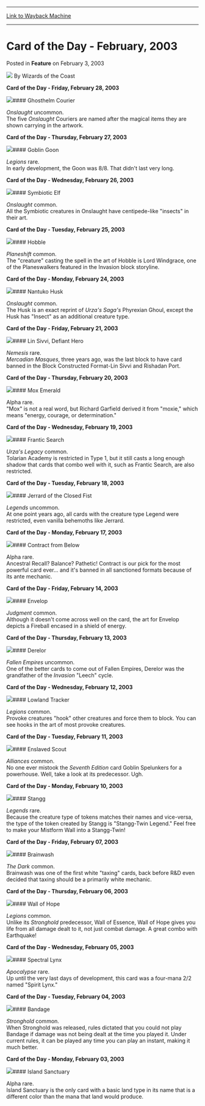 
---
[Link to Wayback Machine](https://web.archive.org/web/20220818045808/https://magic.wizards.com/en/articles/archive/card-day-february-2003-2003-02-03)

[_metadata_:author]:- "Wizards of the Coast"
[_metadata_:description]:- "Card of the Day - Friday, February 28, 2003      Ghosthelm Courier Onslaught uncommon.The five Onslaught Couriers are named after the magical items they are shown carrying in the artwork. Card of the Day - Thursday, February 27, 2003      Goblin Goon Legions rare.In early development, the Goon was 8/8. That didn't last very long. Card of the Day - Wednesday, February 26, 2003"
[_metadata_:generator]:- "Drupal 7 (http://drupal.org)"
[_metadata_:node]:- "610121"
[_metadata_:publish_date]:- "2003-02-03"
[_metadata_:source]:- "div-main-content"
[_metadata_:title]:- "Card of the Day - February, 2003"
[_metadata_:wayback_capture_timestamp]:- "2022-08-18 04:58:08"
[_metadata_:wayback_raw_url]:- "https://web.archive.org/web/20220818045808id_/https://magic.wizards.com/en/articles/archive/card-day-february-2003-2003-02-03"
[_metadata_:wayback_url]:- "https://magic.wizards.com/en/articles/archive/card-day-february-2003-2003-02-03"
---


Card of the Day - February, 2003
================================



 Posted in **Feature**
 on February 3, 2003 






![](https://media.magic.wizards.com/styles/auth_small/public/images/person/wizards_author.jpg)
By Wizards of the Coast













**Card of the Day - Friday, February 28, 2003**



![](http://Gatherer.wizards.com/Handlers/Image.ashx?size=small&type=card&name=Ghosthelm%20Courier)#### Ghosthelm Courier


*Onslaught* uncommon.  
The five *Onslaught* Couriers are named after the magical items they are shown carrying in the artwork.


**Card of the Day - Thursday, February 27, 2003**



![](http://Gatherer.wizards.com/Handlers/Image.ashx?size=small&type=card&name=Goblin%20Goon)#### Goblin Goon


*Legions* rare.  
In early development, the Goon was 8/8. That didn't last very long.


**Card of the Day - Wednesday, February 26, 2003**



![](http://Gatherer.wizards.com/Handlers/Image.ashx?size=small&type=card&name=Symbiotic%20Elf)#### Symbiotic Elf


*Onslaught* common.  
All the Symbiotic creatures in Onslaught have centipede-like "insects" in their art.


**Card of the Day - Tuesday, February 25, 2003**



![](http://Gatherer.wizards.com/Handlers/Image.ashx?size=small&type=card&name=Hobble)#### Hobble


*Planeshift* common.  
The "creature" casting the spell in the art of Hobble is Lord Windgrace, one of the Planeswalkers featured in the Invasion block storyline.


**Card of the Day - Monday, February 24, 2003**



![](http://Gatherer.wizards.com/Handlers/Image.ashx?size=small&type=card&name=Nantuko%20Husk)#### Nantuko Husk


*Onslaught* common.  
The Husk is an exact reprint of *Urza's Saga's* Phyrexian Ghoul, except the Husk has "Insect" as an additional creature type.


**Card of the Day - Friday, February 21, 2003**



![](http://Gatherer.wizards.com/Handlers/Image.ashx?size=small&type=card&name=Lin%20Sivvi,%20Defiant%20Hero)#### Lin Sivvi, Defiant Hero


*Nemesis* rare.  
*Mercadian Masques*, three years ago, was the last block to have card banned in the Block Constructed Format-Lin Sivvi and Rishadan Port.


**Card of the Day - Thursday, February 20, 2003**



![](http://Gatherer.wizards.com/Handlers/Image.ashx?size=small&type=card&name=Mox%20Emerald)#### Mox Emerald

 Alpha rare.  
"Mox" is not a real word, but Richard Garfield derived it from "moxie," which means "energy, courage, or determination."


**Card of the Day - Wednesday, February 19, 2003**



![](http://Gatherer.wizards.com/Handlers/Image.ashx?size=small&type=card&name=Frantic%20Search)#### Frantic Search


*Urza's Legacy* common.  
Tolarian Academy is restricted in Type 1, but it still casts a long enough shadow that cards that combo well with it, such as Frantic Search, are also restricted.


**Card of the Day - Tuesday, February 18, 2003**



![](http://Gatherer.wizards.com/Handlers/Image.ashx?size=small&type=card&name=Jerrard%20of%20the%20Closed%20Fist)#### Jerrard of the Closed Fist


*Legends* uncommon.  
At one point years ago, all cards with the creature type Legend were restricted, even vanilla behemoths like Jerrard.


**Card of the Day - Monday, February 17, 2003**



![](http://Gatherer.wizards.com/Handlers/Image.ashx?size=small&type=card&name=Contract%20from%20Below)#### Contract from Below

 Alpha rare.  
Ancestral Recall? Balance? Pathetic! Contract is our pick for the most powerful card ever… and it's banned in all sanctioned formats because of its ante mechanic.


**Card of the Day - Friday, February 14, 2003**



![](http://Gatherer.wizards.com/Handlers/Image.ashx?size=small&type=card&name=Envelop)#### Envelop


*Judgment* common.  
Although it doesn't come across well on the card, the art for Envelop depicts a Fireball encased in a shield of energy.


**Card of the Day - Thursday, February 13, 2003**



![](http://Gatherer.wizards.com/Handlers/Image.ashx?size=small&type=card&name=Derelor)#### Derelor


*Fallen Empires* uncommon.  
One of the better cards to come out of Fallen Empires, Derelor was the grandfather of the *Invasion* "Leech" cycle.


**Card of the Day - Wednesday, February 12, 2003**



![](http://Gatherer.wizards.com/Handlers/Image.ashx?size=small&type=card&name=Lowland%20Tracker)#### Lowland Tracker


*Legions* common.  
Provoke creatures "hook" other creatures and force them to block. You can see hooks in the art of most provoke creatures.


**Card of the Day - Tuesday, February 11, 2003**



![](http://Gatherer.wizards.com/Handlers/Image.ashx?size=small&type=card&name=Enslaved%20Scout)#### Enslaved Scout


*Alliances* common.  
No one ever mistook the *Seventh Edition* card Goblin Spelunkers for a powerhouse. Well, take a look at its predecessor. Ugh.


**Card of the Day - Monday, February 10, 2003**



![](http://Gatherer.wizards.com/Handlers/Image.ashx?size=small&type=card&name=Stangg)#### Stangg


*Legends* rare.  
Because the creature type of tokens matches their names and vice-versa, the type of the token created by Stangg is "Stangg-Twin Legend." Feel free to make your Mistform Wall into a Stangg-Twin!


**Card of the Day - Friday, February 07, 2003**



![](http://Gatherer.wizards.com/Handlers/Image.ashx?size=small&type=card&name=Brainwash)#### Brainwash


*The Dark* common.  
Brainwash was one of the first white "taxing" cards, back before R&D even decided that taxing should be a primarily white mechanic.


**Card of the Day - Thursday, February 06, 2003**



![](http://Gatherer.wizards.com/Handlers/Image.ashx?size=small&type=card&name=Wall%20of%20Hope)#### Wall of Hope


*Legions* common.  
Unlike its *Stronghold* predecessor, Wall of Essence, Wall of Hope gives you life from all damage dealt to it, not just combat damage. A great combo with Earthquake!


**Card of the Day - Wednesday, February 05, 2003**



![](http://Gatherer.wizards.com/Handlers/Image.ashx?size=small&type=card&name=Spectral%20Lynx)#### Spectral Lynx


*Apocalypse* rare.  
Up until the very last days of development, this card was a four-mana 2/2 named "Spirit Lynx."


**Card of the Day - Tuesday, February 04, 2003**



![](http://Gatherer.wizards.com/Handlers/Image.ashx?size=small&type=card&name=Bandage)#### Bandage


*Stronghold* common.  
When Stronghold was released, rules dictated that you could not play Bandage if damage was not being dealt at the time you played it. Under current rules, it can be played any time you can play an instant, making it much better.


**Card of the Day - Monday, February 03, 2003**



![](http://Gatherer.wizards.com/Handlers/Image.ashx?size=small&type=card&name=Island%20Sanctuary)#### Island Sanctuary

 Alpha rare.  
Island Sanctuary is the only card with a basic land type in its name that is a different color than the mana that land would produce.
 








